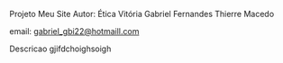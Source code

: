 Projeto Meu Site
Autor: Ética Vitória
Gabriel Fernandes 
Thierre Macedo

email: 
gabriel_gbi22@hotmaill.com

Descricao 
gjifdchoighsoigh